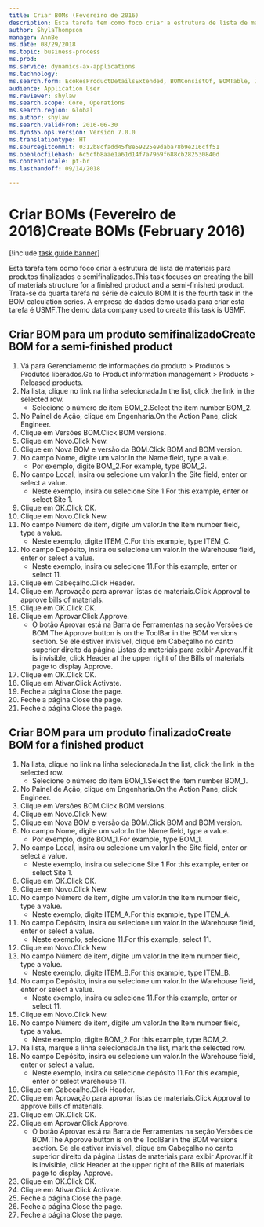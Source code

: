 ```yaml
--- 
title: Criar BOMs (Fevereiro de 2016)
description: Esta tarefa tem como foco criar a estrutura de lista de materiais para produtos finalizados e semifinalizados.
author: ShylaThompson
manager: AnnBe
ms.date: 08/29/2018
ms.topic: business-process
ms.prod: 
ms.service: dynamics-ax-applications
ms.technology: 
ms.search.form: EcoResProductDetailsExtended, BOMConsistOf, BOMTable, InventLocationIdLookup
audience: Application User
ms.reviewer: shylaw
ms.search.scope: Core, Operations
ms.search.region: Global
ms.author: shylaw
ms.search.validFrom: 2016-06-30
ms.dyn365.ops.version: Version 7.0.0
ms.translationtype: HT
ms.sourcegitcommit: 0312b8cfadd45f8e59225e9daba78b9e216cff51
ms.openlocfilehash: 6c5cfb8aae1a61d14f7a7969f688cb282530840d
ms.contentlocale: pt-br
ms.lasthandoff: 09/14/2018

---
```

# <a name="create-boms-february-2016"></a><span data-ttu-id="94f0f-103">Criar BOMs (Fevereiro de 2016)</span><span class="sxs-lookup"><span data-stu-id="94f0f-103">Create BOMs (February 2016)</span></span>

[!include [task guide banner](../../includes/task-guide-banner.md)]

<span data-ttu-id="94f0f-104">Esta tarefa tem como foco criar a estrutura de lista de materiais para produtos finalizados e semifinalizados.</span><span class="sxs-lookup"><span data-stu-id="94f0f-104">This task focuses on creating the bill of materials structure for a finished product and a semi-finished product.</span></span> <span data-ttu-id="94f0f-105">Trata-se da quarta tarefa na série de cálculo BOM.</span><span class="sxs-lookup"><span data-stu-id="94f0f-105">It is the fourth task in the BOM calculation series.</span></span> <span data-ttu-id="94f0f-106">A empresa de dados demo usada para criar esta tarefa é USMF.</span><span class="sxs-lookup"><span data-stu-id="94f0f-106">The demo data company used to create this task is USMF.</span></span>


## <a name="create-bom-for-a-semi-finished-product"></a><span data-ttu-id="94f0f-107">Criar BOM para um produto semifinalizado</span><span class="sxs-lookup"><span data-stu-id="94f0f-107">Create BOM for a semi-finished product</span></span>
1. <span data-ttu-id="94f0f-108">Vá para Gerenciamento de informações do produto > Produtos > Produtos liberados.</span><span class="sxs-lookup"><span data-stu-id="94f0f-108">Go to Product information management > Products > Released products.</span></span>
2. <span data-ttu-id="94f0f-109">Na lista, clique no link na linha selecionada.</span><span class="sxs-lookup"><span data-stu-id="94f0f-109">In the list, click the link in the selected row.</span></span>
    * <span data-ttu-id="94f0f-110">Selecione o número de item BOM_2.</span><span class="sxs-lookup"><span data-stu-id="94f0f-110">Select the item number BOM_2.</span></span>  
3. <span data-ttu-id="94f0f-111">No Painel de Ação, clique em Engenharia.</span><span class="sxs-lookup"><span data-stu-id="94f0f-111">On the Action Pane, click Engineer.</span></span>
4. <span data-ttu-id="94f0f-112">Clique em Versões BOM.</span><span class="sxs-lookup"><span data-stu-id="94f0f-112">Click BOM versions.</span></span>
5. <span data-ttu-id="94f0f-113">Clique em Novo.</span><span class="sxs-lookup"><span data-stu-id="94f0f-113">Click New.</span></span>
6. <span data-ttu-id="94f0f-114">Clique em Nova BOM e versão da BOM.</span><span class="sxs-lookup"><span data-stu-id="94f0f-114">Click BOM and BOM version.</span></span>
7. <span data-ttu-id="94f0f-115">No campo Nome, digite um valor.</span><span class="sxs-lookup"><span data-stu-id="94f0f-115">In the Name field, type a value.</span></span>
    * <span data-ttu-id="94f0f-116">Por exemplo, digite BOM_2.</span><span class="sxs-lookup"><span data-stu-id="94f0f-116">For example, type BOM_2.</span></span>  
8. <span data-ttu-id="94f0f-117">No campo Local, insira ou selecione um valor.</span><span class="sxs-lookup"><span data-stu-id="94f0f-117">In the Site field, enter or select a value.</span></span>
    * <span data-ttu-id="94f0f-118">Neste exemplo, insira ou selecione Site 1.</span><span class="sxs-lookup"><span data-stu-id="94f0f-118">For this example, enter or select Site 1.</span></span>  
9. <span data-ttu-id="94f0f-119">Clique em OK.</span><span class="sxs-lookup"><span data-stu-id="94f0f-119">Click OK.</span></span>
10. <span data-ttu-id="94f0f-120">Clique em Novo.</span><span class="sxs-lookup"><span data-stu-id="94f0f-120">Click New.</span></span>
11. <span data-ttu-id="94f0f-121">No campo Número de item, digite um valor.</span><span class="sxs-lookup"><span data-stu-id="94f0f-121">In the Item number field, type a value.</span></span>
    * <span data-ttu-id="94f0f-122">Neste exemplo, digite ITEM_C.</span><span class="sxs-lookup"><span data-stu-id="94f0f-122">For this example, type ITEM_C.</span></span>  
12. <span data-ttu-id="94f0f-123">No campo Depósito, insira ou selecione um valor.</span><span class="sxs-lookup"><span data-stu-id="94f0f-123">In the Warehouse field, enter or select a value.</span></span>
    * <span data-ttu-id="94f0f-124">Neste exemplo, insira ou selecione 11.</span><span class="sxs-lookup"><span data-stu-id="94f0f-124">For this example, enter or select 11.</span></span>  
13. <span data-ttu-id="94f0f-125">Clique em Cabeçalho.</span><span class="sxs-lookup"><span data-stu-id="94f0f-125">Click Header.</span></span>
14. <span data-ttu-id="94f0f-126">Clique em Aprovação para aprovar listas de materiais.</span><span class="sxs-lookup"><span data-stu-id="94f0f-126">Click Approval to approve bills of materials.</span></span>
15. <span data-ttu-id="94f0f-127">Clique em OK.</span><span class="sxs-lookup"><span data-stu-id="94f0f-127">Click OK.</span></span>
16. <span data-ttu-id="94f0f-128">Clique em Aprovar.</span><span class="sxs-lookup"><span data-stu-id="94f0f-128">Click Approve.</span></span>
    * <span data-ttu-id="94f0f-129">O botão Aprovar está na Barra de Ferramentas na seção Versões de BOM.</span><span class="sxs-lookup"><span data-stu-id="94f0f-129">The Approve button is on the ToolBar in the  BOM versions section.</span></span> <span data-ttu-id="94f0f-130">Se ele estiver invisível, clique em Cabeçalho no canto superior direito da página Listas de materiais para exibir Aprovar.</span><span class="sxs-lookup"><span data-stu-id="94f0f-130">If it is invisible, click Header at the upper right of the Bills of materials page to display Approve.</span></span>  
17. <span data-ttu-id="94f0f-131">Clique em OK.</span><span class="sxs-lookup"><span data-stu-id="94f0f-131">Click OK.</span></span>
18. <span data-ttu-id="94f0f-132">Clique em Ativar.</span><span class="sxs-lookup"><span data-stu-id="94f0f-132">Click Activate.</span></span>
19. <span data-ttu-id="94f0f-133">Feche a página.</span><span class="sxs-lookup"><span data-stu-id="94f0f-133">Close the page.</span></span>
20. <span data-ttu-id="94f0f-134">Feche a página.</span><span class="sxs-lookup"><span data-stu-id="94f0f-134">Close the page.</span></span>
21. <span data-ttu-id="94f0f-135">Feche a página.</span><span class="sxs-lookup"><span data-stu-id="94f0f-135">Close the page.</span></span>

## <a name="create-bom-for-a-finished-product"></a><span data-ttu-id="94f0f-136">Criar BOM para um produto finalizado</span><span class="sxs-lookup"><span data-stu-id="94f0f-136">Create BOM for a finished product</span></span>
1. <span data-ttu-id="94f0f-137">Na lista, clique no link na linha selecionada.</span><span class="sxs-lookup"><span data-stu-id="94f0f-137">In the list, click the link in the selected row.</span></span>
    * <span data-ttu-id="94f0f-138">Selecione o número do item BOM_1.</span><span class="sxs-lookup"><span data-stu-id="94f0f-138">Select the item number BOM_1.</span></span>  
2. <span data-ttu-id="94f0f-139">No Painel de Ação, clique em Engenharia.</span><span class="sxs-lookup"><span data-stu-id="94f0f-139">On the Action Pane, click Engineer.</span></span>
3. <span data-ttu-id="94f0f-140">Clique em Versões BOM.</span><span class="sxs-lookup"><span data-stu-id="94f0f-140">Click BOM versions.</span></span>
4. <span data-ttu-id="94f0f-141">Clique em Novo.</span><span class="sxs-lookup"><span data-stu-id="94f0f-141">Click New.</span></span>
5. <span data-ttu-id="94f0f-142">Clique em Nova BOM e versão da BOM.</span><span class="sxs-lookup"><span data-stu-id="94f0f-142">Click BOM and BOM version.</span></span>
6. <span data-ttu-id="94f0f-143">No campo Nome, digite um valor.</span><span class="sxs-lookup"><span data-stu-id="94f0f-143">In the Name field, type a value.</span></span>
    * <span data-ttu-id="94f0f-144">Por exemplo, digite BOM_1.</span><span class="sxs-lookup"><span data-stu-id="94f0f-144">For example, type BOM_1.</span></span>  
7. <span data-ttu-id="94f0f-145">No campo Local, insira ou selecione um valor.</span><span class="sxs-lookup"><span data-stu-id="94f0f-145">In the Site field, enter or select a value.</span></span>
    * <span data-ttu-id="94f0f-146">Neste exemplo, insira ou selecione Site 1.</span><span class="sxs-lookup"><span data-stu-id="94f0f-146">For this example, enter or select Site 1.</span></span>  
8. <span data-ttu-id="94f0f-147">Clique em OK.</span><span class="sxs-lookup"><span data-stu-id="94f0f-147">Click OK.</span></span>
9. <span data-ttu-id="94f0f-148">Clique em Novo.</span><span class="sxs-lookup"><span data-stu-id="94f0f-148">Click New.</span></span>
10. <span data-ttu-id="94f0f-149">No campo Número de item, digite um valor.</span><span class="sxs-lookup"><span data-stu-id="94f0f-149">In the Item number field, type a value.</span></span>
    * <span data-ttu-id="94f0f-150">Neste exemplo, digite ITEM_A.</span><span class="sxs-lookup"><span data-stu-id="94f0f-150">For this example, type ITEM_A.</span></span>  
11. <span data-ttu-id="94f0f-151">No campo Depósito, insira ou selecione um valor.</span><span class="sxs-lookup"><span data-stu-id="94f0f-151">In the Warehouse field, enter or select a value.</span></span>
    * <span data-ttu-id="94f0f-152">Neste exemplo, selecione 11.</span><span class="sxs-lookup"><span data-stu-id="94f0f-152">For this example, select 11.</span></span>  
12. <span data-ttu-id="94f0f-153">Clique em Novo.</span><span class="sxs-lookup"><span data-stu-id="94f0f-153">Click New.</span></span>
13. <span data-ttu-id="94f0f-154">No campo Número de item, digite um valor.</span><span class="sxs-lookup"><span data-stu-id="94f0f-154">In the Item number field, type a value.</span></span>
    * <span data-ttu-id="94f0f-155">Neste exemplo, digite ITEM_B.</span><span class="sxs-lookup"><span data-stu-id="94f0f-155">For this example, type ITEM_B.</span></span>  
14. <span data-ttu-id="94f0f-156">No campo Depósito, insira ou selecione um valor.</span><span class="sxs-lookup"><span data-stu-id="94f0f-156">In the Warehouse field, enter or select a value.</span></span>
    * <span data-ttu-id="94f0f-157">Neste exemplo, insira ou selecione 11.</span><span class="sxs-lookup"><span data-stu-id="94f0f-157">For this example, enter or select 11.</span></span>  
15. <span data-ttu-id="94f0f-158">Clique em Novo.</span><span class="sxs-lookup"><span data-stu-id="94f0f-158">Click New.</span></span>
16. <span data-ttu-id="94f0f-159">No campo Número de item, digite um valor.</span><span class="sxs-lookup"><span data-stu-id="94f0f-159">In the Item number field, type a value.</span></span>
    * <span data-ttu-id="94f0f-160">Neste exemplo, digite BOM_2.</span><span class="sxs-lookup"><span data-stu-id="94f0f-160">For this example, type BOM_2.</span></span>  
17. <span data-ttu-id="94f0f-161">Na lista, marque a linha selecionada.</span><span class="sxs-lookup"><span data-stu-id="94f0f-161">In the list, mark the selected row.</span></span>
18. <span data-ttu-id="94f0f-162">No campo Depósito, insira ou selecione um valor.</span><span class="sxs-lookup"><span data-stu-id="94f0f-162">In the Warehouse field, enter or select a value.</span></span>
    * <span data-ttu-id="94f0f-163">Neste exemplo, insira ou selecione depósito 11.</span><span class="sxs-lookup"><span data-stu-id="94f0f-163">For this example, enter or select warehouse 11.</span></span>  
19. <span data-ttu-id="94f0f-164">Clique em Cabeçalho.</span><span class="sxs-lookup"><span data-stu-id="94f0f-164">Click Header.</span></span>
20. <span data-ttu-id="94f0f-165">Clique em Aprovação para aprovar listas de materiais.</span><span class="sxs-lookup"><span data-stu-id="94f0f-165">Click Approval to approve bills of materials.</span></span>
21. <span data-ttu-id="94f0f-166">Clique em OK.</span><span class="sxs-lookup"><span data-stu-id="94f0f-166">Click OK.</span></span>
22. <span data-ttu-id="94f0f-167">Clique em Aprovar.</span><span class="sxs-lookup"><span data-stu-id="94f0f-167">Click Approve.</span></span>
    * <span data-ttu-id="94f0f-168">O botão Aprovar está na Barra de Ferramentas na seção Versões de BOM.</span><span class="sxs-lookup"><span data-stu-id="94f0f-168">The Approve button is on the ToolBar in the  BOM versions section.</span></span> <span data-ttu-id="94f0f-169">Se ele estiver invisível, clique em Cabeçalho no canto superior direito da página Listas de materiais para exibir Aprovar.</span><span class="sxs-lookup"><span data-stu-id="94f0f-169">If it is invisible, click Header at the upper right of the Bills of materials page to display Approve.</span></span>  
23. <span data-ttu-id="94f0f-170">Clique em OK.</span><span class="sxs-lookup"><span data-stu-id="94f0f-170">Click OK.</span></span>
24. <span data-ttu-id="94f0f-171">Clique em Ativar.</span><span class="sxs-lookup"><span data-stu-id="94f0f-171">Click Activate.</span></span>
25. <span data-ttu-id="94f0f-172">Feche a página.</span><span class="sxs-lookup"><span data-stu-id="94f0f-172">Close the page.</span></span>
26. <span data-ttu-id="94f0f-173">Feche a página.</span><span class="sxs-lookup"><span data-stu-id="94f0f-173">Close the page.</span></span>
27. <span data-ttu-id="94f0f-174">Feche a página.</span><span class="sxs-lookup"><span data-stu-id="94f0f-174">Close the page.</span></span>



